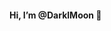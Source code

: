
<h4 style="text-center"> Hi, I’m @DarklMoon 👋 </h4>


<!---
DarklMoon/DarklMoon is a ✨ special ✨ repository because its `README.md` (this file) appears on your GitHub profile.
You can click the Preview link to take a look at your changes.
--->
